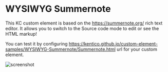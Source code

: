 # WYSIWYG Summernote

This KC custom element is based on the https://summernote.org/ rich text editor.
It allows you to switch to the Source code mode to edit or see the HTML markup!

You can test it by configuring https://kentico.github.io/custom-element-samples/WYSIWYG-Summernote/Summernote.html url for your custom element.

![screenshot](https://amend.cz/wysiwyg/summernote.gif)

